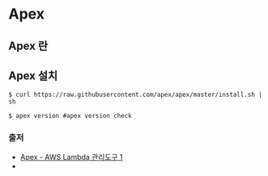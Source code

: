# Apex

## Apex 란


## Apex 설치

```
$ curl https://raw.githubusercontent.com/apex/apex/master/install.sh | sh

$ apex version #apex version check
```

### 출저
* [Apex - AWS Lambda 관리도구 1](https://blog.outsider.ne.kr/1241)
*
